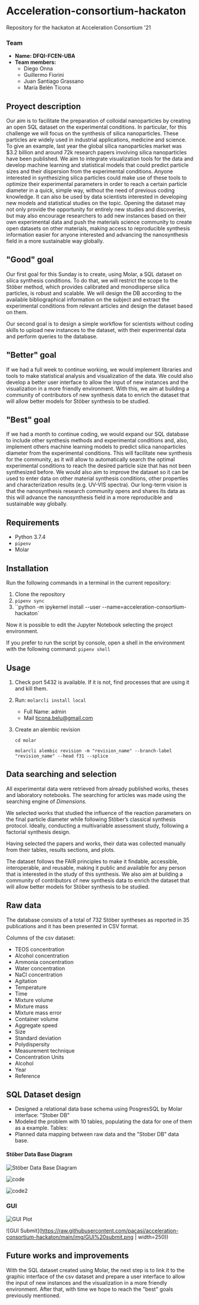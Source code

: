 # Acceleration-consortium-hackaton

Repository for the hackaton at Acceleration Consortium '21

### Team
- **Name: DFQI-FCEN-UBA**
- **Team members:**
    - Diego Onna
    - Guillermo Fiorini
    - Juan Santiago Grassano
    - María Belén Ticona


## Proyect description

Our aim is to facilitate the preparation of colloidal nanoparticles by creating an open SQL dataset on the experimental conditions. In particular, for this challenge we will focus on the synthesis of silica nanoparticles. These particles are widely used in industrial applications, medicine and science. To give an example, last year the global silica nanoparticles market was $3.2 billion and around 72k research papers involving silica nanoparticles have been published. We aim to integrate visualization tools for the data and develop machine learning and statistical models that could predict particle sizes and their dispersion from the experimental conditions. Anyone interested in synthesizing silica particles could make use of these tools to optimize their experimental parameters in order to reach a certain particle diameter in a quick, simple way, without the need of previous coding knowledge. It can also be used by data scientists interested in developing new models and statistical studies on the topic. Opening the dataset may not only provide the opportunity for entirely new studies and discoveries, but may also encourage researchers to add new instances based on their own experimental data and push the materials science community to create open datasets on other materials, making access to reproducible synthesis information easier for anyone interested and advancing the nanosynthesis field in a more sustainable way globally.

## "Good" goal

Our first goal for this Sunday is to create, using Molar, a SQL dataset on silica synthesis conditions. To do that, we will restrict the scope to the Stöber method, which provides calibrated and monodisperse silica particles, is robust and scalable. We will design the DB according to the available bibliographical information on the subject and extract the experimental conditions from relevant articles and design the dataset based on them.

Our second goal is to design a simple workflow for scientists without coding skills to upload new instances to the dataset, with their experimental data and perform queries to the database.

## "Better" goal

If we had a full week to continue working, we would implement libraries and tools to make statistical analysis and visualization of the data. We could also develop a better user interface to allow the input of new instances and the visualization in a more friendly environment. With this, we aim at building a community of contributors of new synthesis data to enrich the dataset that will allow better models for Stöber synthesis to be studied.

## "Best" goal

If we had a month to continue coding, we would expand our SQL database to include other synthesis methods and experimental conditions and, also, implement others machine learning models to predict silica nanoparticles diameter from the experimental conditions. This will facilitate new synthesis for the community, as it will allow to automatically search the optimal experimental conditions to reach the desired particle size that has not been synthesized before.
We would also aim to improve the dataset so it can be used to enter data on other material synthesis conditions, other properties and characterization results (e.g. UV-VIS spectra). Our long-term vision is that the nanosynthesis research community opens and shares its data as this will advance the nanosynthesis field in a more reproducible and sustainable way globally.


## Requirements

- Python 3.7.4
- `pipenv`
- Molar


## Installation

Run the following commands in a terminal in the current repository:

1. Clone the repository
2. `pipenv sync`
3. ``python -m ipykernel install --user --name=acceleration-consortium-hackaton`

Now it is possible to edit the Jupyter Notebook selecting the project environment.

If you prefer to run the script by console, open a shell in the environment with the following command: `pipenv shell`

## Usage

1. Check port 5432 is available. If it is not, find processes that are using it and kill them.

2. Run: `molarcli install local`

   - Full Name: admin
   - Mail ticona.belu@gmail.com 

3. Create an alembic revision 

   `cd molar`

   `molarcli alembic revision -m "revision_name" --branch-label "revision_name" --head f31 --splice`
   
## Data searching and selection

All experimental data were retrieved from already published works, theses and laboratory notebooks. The searching for articles was made using the searching engine of _Dimensions_.

We selected works that studied the influence of the reaction parameters on the final particle diameter while following Stöber’s classical synthesis protocol. Ideally, conducting a multivariable assessment study, following a factorial synthesis design.

Having selected the papers and works, their data was collected manually from their tables, results sections, and plots.

The dataset follows the FAIR principles to make it findable, accessible, interoperable, and reusable, making it public and available for any person that is interested in the study of this synthesis. We also aim at building a community of contributors of new synthesis data to enrich the dataset that will allow better models for Stöber synthesis to be studied.

## Raw data

The database consists of a total of 732 Stöber syntheses as reported in 35 publications and it has been presented in CSV format.

Columns of the csv dataset: 
* TEOS concentration 
* Alcohol concentration
* Ammonia concentration
* Water concentration
* NaCl concentration
* Agitation
* Temperature
* Time
* Mixture volume
* Mixture mass
* Mixture mass error
* Container volume
* Aggregate speed
* Size
* Standard deviation
* Polydispersity
* Measurement technique
* Concentration Units
* Alcohol
* Year
* Reference


## SQL Dataset design

- Designed a relational data base schema using PosgresSQL by Molar interface: "Stober DB"
- Modeled the problem with 10 tables, populating the data for one of them as a example. Tables:
- Planned data mapping between raw data and the "Stober DB" data base.

#### Stöber Data Base Diagram

![Stöber Data Base Diagram](https://raw.githubusercontent.com/pacasi/acceleration-consortium-hackaton/main/img/stober_db_diagram.png)

![code](https://raw.githubusercontent.com/pacasi/acceleration-consortium-hackaton/main/img/data_entries_molar_examples.png)


![code2](https://raw.githubusercontent.com/pacasi/acceleration-consortium-hackaton/main/img/molar_view_db.png)

### GUI

![GUI Plot](https://raw.githubusercontent.com/pacasi/acceleration-consortium-hackaton/main/img/GUI%20plot.png)


![GUI Submit](https://raw.githubusercontent.com/pacasi/acceleration-consortium-hackaton/main/img/GUI%20submit.png  | width=250))

## Future works and improvements

With the SQL dataset created using Molar, the next step is to link it to the graphic interface of the csv dataset and prepare a user interface to allow the input of new instances and the visualization in a more friendly environment. After that, with time we hope to reach the "best" goals previously mentioned.
